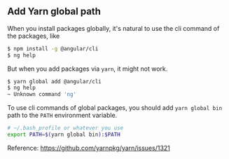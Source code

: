 ## Add Yarn global path

When you install packages globally, it's natural to use the cli command of the packages, like

```bash
$ npm install -g @angular/cli
$ ng help
```

But when you add packages via `yarn`, it might not work.

```bash
$ yarn global add @angular/cli
$ ng help
~ Unknown command 'ng'
```

To use cli commands of global packages, you should add `yarn global bin` path to the `PATH` environment variable.

```bash
# ~/.bash_profile or whatever you use
export PATH=$(yarn global bin):$PATH
```

Reference: https://github.com/yarnpkg/yarn/issues/1321

